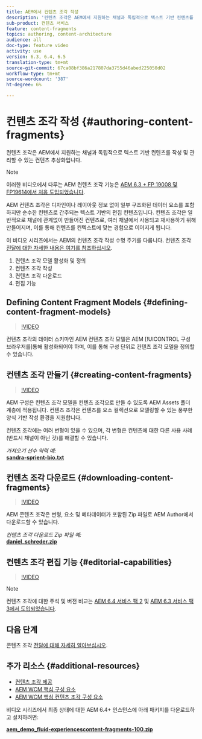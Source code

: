 ```yaml
---
title: AEM에서 컨텐츠 조각 작성
description: '컨텐츠 조각은 AEM에서 지원하는 채널과 독립적으로 텍스트 기반 컨텐츠를 작성 및 관리할 수 있는 컨텐츠 추상화입니다. '
sub-product: 컨텐츠 서비스
feature: content-fragments
topics: authoring, content-architecture
audience: all
doc-type: feature video
activity: use
version: 6.3, 6.4, 6.5
translation-type: tm+mt
source-git-commit: 67ca08bf386a217807da3755d46abed225050d02
workflow-type: tm+mt
source-wordcount: '387'
ht-degree: 6%

---
```



# 컨텐츠 조각 작성 {#authoring-content-fragments}

컨텐츠 조각은 AEM에서 지원하는 채널과 독립적으로 텍스트 기반 컨텐츠를 작성 및 관리할 수 있는 컨텐츠 추상화입니다.

>[!NOTE]
>
>이러한 비디오에서 다루는 AEM 컨텐츠 조각 기능은 [AEM 6.3 + FP 19008 및 FP19614에서 처음 도입되었습니다](https://helpx.adobe.com/experience-manager/6-3/release-notes/content-services-fragments-featurepack.html).


AEM 컨텐츠 조각은 디자인이나 레이아웃 정보 없이 일부 구조화된 데이터 요소를 포함하지만 순수한 컨텐츠로 간주되는 텍스트 기반의 편집 컨텐츠입니다. 컨텐츠 조각은 일반적으로 채널에 관계없이 만들어진 컨텐츠로, 여러 채널에서 사용되고 재사용하기 위해 만들어지며, 이를 통해 컨텐츠를 컨텍스트에 맞는 경험으로 이어지게 됩니다.

이 비디오 시리즈에서는 AEM의 컨텐츠 조각 작성 수명 주기를 다룹니다. 컨텐츠 조각 [전달에 대한 자세한 내용은 여기를 참조하십시오](content-fragments-delivery-feature-video-use.md).

1. 컨텐츠 조각 모델 활성화 및 정의
2. 컨텐츠 조각 작성
3. 컨텐츠 조각 다운로드
4. 편집 기능

## Defining Content Fragment Models {#defining-content-fragment-models}

>[!VIDEO](https://video.tv.adobe.com/v/22452/?quality=12&learn=on)

컨텐츠 조각의 데이터 스키마인 AEM 컨텐츠 조각 모델은 AEM [!UICONTROL 구성 브라우저를]통해 활성화되어야 하며, 이를 통해 구성 단위로 컨텐츠 조각 모델을 정의할 수 있습니다.

## 컨텐츠 조각 만들기 {#creating-content-fragments}

>[!VIDEO](https://video.tv.adobe.com/v/22451/?quality=12&learn=on)

AEM 구성은 컨텐츠 조각 모델을 컨텐츠 조각으로 만들 수 있도록 AEM Assets 폴더 계층에 적용됩니다. 컨텐츠 조각은 컨텐츠를 요소 컬렉션으로 모델링할 수 있는 풍부한 양식 기반 작성 환경을 지원합니다.

컨텐츠 조각에는 여러 변형이 있을 수 있으며, 각 변형은 컨텐츠에 대한 다른 사용 사례(반드시 채널이 아닌 것)를 해결할 수 있습니다.

*가져오기 선수 약력 예:*\
**[sandra-sprient-bio.txt](assets/sandra-sprient-bio.txt)**

## 컨텐츠 조각 다운로드 {#downloading-content-fragments}

>[!VIDEO](https://video.tv.adobe.com/v/22450/?quality=12&learn=on)

AEM 콘텐츠 조각은 변형, 요소 및 메타데이터가 포함된 Zip 파일로 AEM Author에서 다운로드할 수 있습니다.

*컨텐츠 조각 다운로드 Zip 파일 예:*\
**[daniel_schreder.zip](assets/daniel_schreder.zip)**

## 컨텐츠 조각 편집 기능 {#editorial-capabilities}

>[!VIDEO](https://video.tv.adobe.com/v/25891/?quality=12&learn=on)

>[!NOTE]
>
> 컨텐츠 조각에 대한 주석 및 버전 비교는 [AEM 6.4 서비스 팩 2](https://helpx.adobe.com/kr/experience-manager/aem-releases-updates.html) 및 [AEM 6.3 서비스 팩 3에서 도입되었습니다](https://helpx.adobe.com/experience-manager/6-3/release-notes/sp3-release-notes.html).

## 다음 단계

콘텐츠 조각 [전달에 대해 자세히 알아보십시오](content-fragments-delivery-feature-video-use.md).

## 추가 리소스 {#additional-resources}

* [컨텐츠 조각 제공](content-fragments-delivery-feature-video-use.md)
* [AEM WCM 핵심 구성 요소](https://docs.adobe.com/content/help/ko-KR/experience-manager-core-components/using/introduction.html)
* [AEM WCM 핵심 컨텐츠 조각 구성 요소](https://docs.adobe.com/content/help/kr/experience-manager-core-components/using/components/content-fragment-component.html)

비디오 시리즈에서 최종 상태에 대한 AEM 6.4+ 인스턴스에 아래 패키지를 다운로드하고 설치하려면:

**[aem_demo_fluid-experiencescontent-fragments-100.zip](assets/aem_demo_fluid-experiencescontent-fragments-100.zip)**
